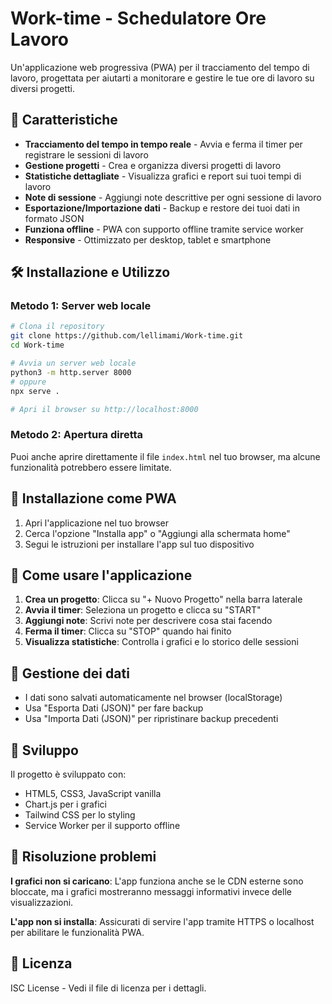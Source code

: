 


# Work-time - Schedulatore Ore Lavoro

Un'applicazione web progressiva (PWA) per il tracciamento del tempo di lavoro, progettata per aiutarti a monitorare e gestire le tue ore di lavoro su diversi progetti.

## 🚀 Caratteristiche

- **Tracciamento del tempo in tempo reale** - Avvia e ferma il timer per registrare le sessioni di lavoro
- **Gestione progetti** - Crea e organizza diversi progetti di lavoro
- **Statistiche dettagliate** - Visualizza grafici e report sui tuoi tempi di lavoro
- **Note di sessione** - Aggiungi note descrittive per ogni sessione di lavoro
- **Esportazione/Importazione dati** - Backup e restore dei tuoi dati in formato JSON
- **Funziona offline** - PWA con supporto offline tramite service worker
- **Responsive** - Ottimizzato per desktop, tablet e smartphone

## 🛠 Installazione e Utilizzo

### Metodo 1: Server web locale
```bash
# Clona il repository
git clone https://github.com/lellimami/Work-time.git
cd Work-time

# Avvia un server web locale
python3 -m http.server 8000
# oppure
npx serve .

# Apri il browser su http://localhost:8000
```

### Metodo 2: Apertura diretta
Puoi anche aprire direttamente il file `index.html` nel tuo browser, ma alcune funzionalità potrebbero essere limitate.

## 📱 Installazione come PWA

1. Apri l'applicazione nel tuo browser
2. Cerca l'opzione "Installa app" o "Aggiungi alla schermata home"
3. Segui le istruzioni per installare l'app sul tuo dispositivo

## 🎯 Come usare l'applicazione

1. **Crea un progetto**: Clicca su "+ Nuovo Progetto" nella barra laterale
2. **Avvia il timer**: Seleziona un progetto e clicca su "START"
3. **Aggiungi note**: Scrivi note per descrivere cosa stai facendo
4. **Ferma il timer**: Clicca su "STOP" quando hai finito
5. **Visualizza statistiche**: Controlla i grafici e lo storico delle sessioni

## 💾 Gestione dei dati

- I dati sono salvati automaticamente nel browser (localStorage)
- Usa "Esporta Dati (JSON)" per fare backup
- Usa "Importa Dati (JSON)" per ripristinare backup precedenti

## 🔧 Sviluppo

Il progetto è sviluppato con:
- HTML5, CSS3, JavaScript vanilla
- Chart.js per i grafici
- Tailwind CSS per lo styling
- Service Worker per il supporto offline

## 🐛 Risoluzione problemi

**I grafici non si caricano**: L'app funziona anche se le CDN esterne sono bloccate, ma i grafici mostreranno messaggi informativi invece delle visualizzazioni.

**L'app non si installa**: Assicurati di servire l'app tramite HTTPS o localhost per abilitare le funzionalità PWA.

## 📄 Licenza

ISC License - Vedi il file di licenza per i dettagli.
